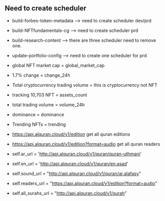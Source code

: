 ## Need to create scheduler

- build-forbes-token-metadata --> need to create scheduler dev/prd
- build-NFTfundamentals-cg --> need to create scheduler prd
- build-research-content --> there are three scheduler need to remove one.
- update-portfolio-config --> need to create one scheduler for prd


- global NFT market cap = global_market_cap
- 1.7% change = change_24h
- Total cryptocurrency trading volume = this is cryptocurrency not NFT
- tracking 10,703 NFT = assets_count
- total trading volume = volume_24h
- dominance = dominance
- Trending NFTs  = trending



- https://api.alquran.cloud/v1/edition get all quran editions
- https://api.alquran.cloud/v1/edition?format=audio get all quran readers

- self.ar_url = 'http://api.alquran.cloud/v1/quran/quran-uthmani'
- self.en_url = 'http://api.alquran.cloud/v1/quran/en.asad'
- self.sound_url = "http://api.alquran.cloud/v1/quran/ar.alafasy"
- self.readers_url = "https://api.alquran.cloud/v1/edition?format=audio"
- self.all_surahs_url = "http://api.alquran.cloud/v1/surah"